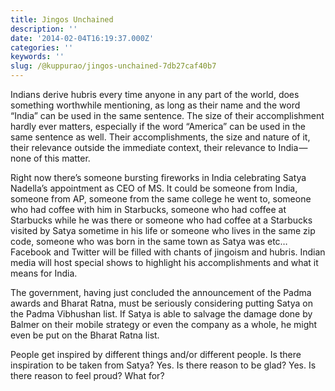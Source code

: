 ```yaml
---
title: Jingos Unchained
description: ''
date: '2014-02-04T16:19:37.000Z'
categories: ''
keywords: ''
slug: /@kuppurao/jingos-unchained-7db27caf40b7
---
```


Indians derive hubris every time anyone in any part of the world, does something worthwhile mentioning, as long as their name and the word “India” can be used in the same sentence. The size of their accomplishment hardly ever matters, especially if the word “America” can be used in the same sentence as well. Their accomplishments, the size and nature of it, their relevance outside the immediate context, their relevance to India — none of this matter.

Right now there’s someone bursting fireworks in India celebrating Satya Nadella’s appointment as CEO of MS. It could be someone from India, someone from AP, someone from the same college he went to, someone who had coffee with him in Starbucks, someone who had coffee at Starbucks while he was there or someone who had coffee at a Starbucks visited by Satya sometime in his life or someone who lives in the same zip code, someone who was born in the same town as Satya was etc…Facebook and Twitter will be filled with chants of jingoism and hubris. Indian media will host special shows to highlight his accomplishments and what it means for India.

The government, having just concluded the announcement of the Padma awards and Bharat Ratna, must be seriously considering putting Satya on the Padma Vibhushan list. If Satya is able to salvage the damage done by Balmer on their mobile strategy or even the company as a whole, he might even be put on the Bharat Ratna list.

People get inspired by different things and/or different people. Is there inspiration to be taken from Satya? Yes. Is there reason to be glad? Yes. Is there reason to feel proud? What for?